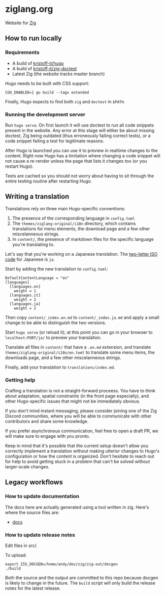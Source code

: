 # ziglang.org

Website for [Zig](https://github.com/ziglang/zig)


## How to run locally
### Requirements
- A build of [kristoff-it/hugo](https://github.com/kristoff-it/hugo)
- A build of [kristoff-it/zig-doctest](https://github.com/kristoff-it/zig-doctest)
- Latest Zig (the website tracks master branch)

Hugo needs to be built with CSS support:
```
CGO_ENABLED=1 go build --tags extended
```
Finally, Hugo expects to find both `zig` and `doctest` in `$PATH`.

### Running the development server
Run `hugo serve`. On first launch it will use doctest to run all code snippets present in the website. Any error at this stage will either be about missing doctest, Zig being outdated (thus erroneously failing correct tests), or a code snippet failing a test for legitimate reasons.

After Hugo is launched you can use it to preview in realtime changes to the content. Right now Hugo has a limitation where changing a code snippet will not cause a re-render unless the page that lists it changes too (or you restart Hugo).

Tests are cached so you should not worry about having to sit through the entire testing routine after restarting Hugo.

## Writing a translation
Translations rely on three main Hugo-specific conventions:

1. The presence of the corresponding language in `config.toml`
2. The `themes/ziglang-original/i18n` directory, which contains translations for menu elements, the download page and a few other miscelanneous strings.
3. In `content/`, the presence of markdown files for the specific language you're translating to.


Let's say that you're working on a Japanese translation.
The [two-letter ISO code](https://en.wikipedia.org/wiki/List_of_ISO_639-1_codes) for Japanese is `ja`.

Start by adding the new translation to `config.toml`:

```
DefaultContentLanguage = "en"
[languages]
  [languages.en]
    weight = 1
  [languages.it]
    weight = 2
  [languages.ja] 
    weight = 2
```

Then copy `content/_index.en.md` to `content/_index.ja.md` and apply a small change to be able to distinguish the two versions.

Start `hugo serve` (or reload it); at this point you can go in your browser to `localhost:PORT/ja/` to preview your translation.

Translate all files in `content/` that have a `.en.md` extension, and translate `themes/ziglang-original/i18n/en.toml` to translate some menu items, the downloads page, and a few other miscelanneous strings.

Finally, add your translation to `translations/index.md`.

### Getting help
Crafting a translation is not a straight-forward proceess. You have to think about adaptation, spatial constraints (in the front page especially), and other Hugo-specific issues that might not be immediately obvious.

If you don't mind instant messaging, please consider joining one of the Zig Discord communities, where you will be able to communicate with other contributors and share some knowledge.

If you prefer asynchronous communication, feel free to open a draft PR, we will make sure to engage with you pronto.

Keep in mind that it's possible that the current setup doesn't allow you correctly implement a translation without making ulterior changes to Hugo's configuration or how the content is organized. Don't hesitate to reach out for help to avoid getting stuck in a problem that can't be solved without larger-scale changes.

## Legacy workflows 

### How to update documentation

The docs here are actually generated using a
tool written in zig. Here's where the source files are:
 * [docs](https://github.com/zig-lang/zig/blob/master/doc/langref.html.in)

### How to update release notes

Edit files in src/.

To upload:

```
export ZIG_DOCGEN=/home/andy/dev/zig/zig-out/docgen
./build
```

Both the source and the output are committed to this repo because docgen is
likely to change in the future. The `build` script will only build the
release notes for the latest release.
